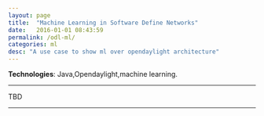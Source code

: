 ```yaml
---
layout: page
title:  "Machine Learning in Software Define Networks"
date:   2016-01-01 08:43:59
permalink: /odl-ml/
categories: ml
desc: "A use case to show ml over opendaylight architecture"
---
```


**Technologies**: Java,Opendaylight,machine learning.

---

TBD

---
